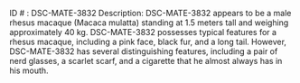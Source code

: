 ID # : DSC-MATE-3832
Description: DSC-MATE-3832 appears to be a male rhesus macaque (Macaca mulatta) standing at 1.5 meters tall and weighing approximately 40 kg. DSC-MATE-3832 possesses typical features for a rhesus macaque, including a pink face, black fur, and a long tail. However, DSC-MATE-3832 has several distinguishing features, including a pair of nerd glasses, a scarlet scarf, and a cigarette that he almost always has in his mouth.